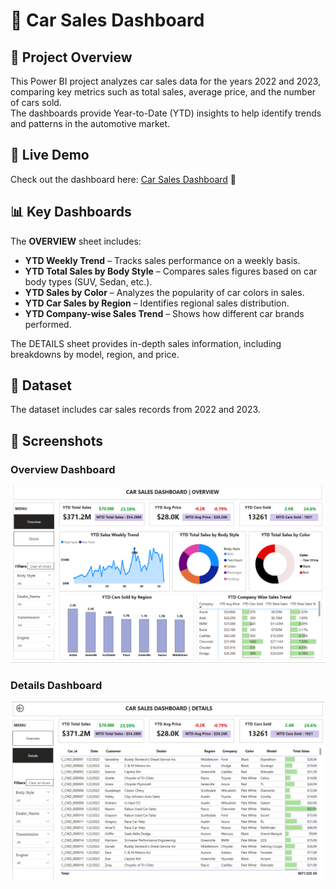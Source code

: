 # 🚗 Car Sales Dashboard

## 📌 Project Overview  
This Power BI project analyzes car sales data for the years 2022 and 2023, comparing key metrics such as total sales, average price, and the number of cars sold.  
The dashboards provide Year-to-Date (YTD) insights to help identify trends and patterns in the automotive market.  
 
## 🔗 Live Demo  
Check out the dashboard here: [Car Sales Dashboard](https://app.powerbi.com/view?r=eyJrIjoiNTdhZWY5OGEtM2QzZS00NjE3LTkzMDQtZmZlODZlM2M0Zjc5IiwidCI6ImJkMGQ4ZDNmLTJjODYtNGRhMC04Y2FhLWZlNjFlNzNlNGQ5MyIsImMiOjEwfQ%3D%3D) 🚀  


## 📊 Key Dashboards  
The **OVERVIEW** sheet includes:  

-  **YTD Weekly Trend** – Tracks sales performance on a weekly basis.  
-  **YTD Total Sales by Body Style** – Compares sales figures based on car body types (SUV, Sedan, etc.).  
-  **YTD Sales by Color** – Analyzes the popularity of car colors in sales.  
-  **YTD Car Sales by Region** – Identifies regional sales distribution.  
-  **YTD Company-wise Sales Trend** – Shows how different car brands performed.  

The DETAILS sheet provides in-depth sales information, including breakdowns by model, region, and price.

## 📂 Dataset
The dataset includes car sales records from 2022 and 2023.


## 📸 Screenshots  

### Overview Dashboard  
![Overview](https://github.com/sofoq/Car-Sales-Project/blob/main/OVERVIEW.png)  

### Details Dashboard  
![Details](https://github.com/sofoq/Car-Sales-Project/blob/main/DETAILS.png)  



